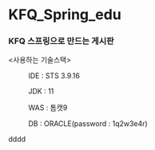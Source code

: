 # KFQ_Spring_edu
### KFQ 스프링으로 만드는 게시판

<사용하는 기술스택>
<dir>
<p>
IDE : STS 3.9.16<p>
JDK : 11<p>
WAS : 톰캣9<p>
DB : ORACLE(password : 1q2w3e4r)<p>
</dir>
dddd